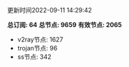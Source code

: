 更新时间2022-09-11 14:29:42

**总订阅: 64**
**总节点: 9659**
**有效节点: 2065**
- v2ray节点: 1627
- trojan节点: 96
- ss节点: 342
